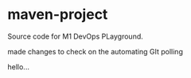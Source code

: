 # maven-project
Source code for M1 DevOps PLayground.

made changes to check on the automating GIt polling

hello...
